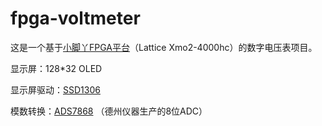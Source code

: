 # fpga-voltmeter
这是一个基于[小脚丫FPGA平台](https://www.eetree.cn/doc/detail/40)（Lattice Xmo2-4000hc）的数字电压表项目。

显示屏：128*32 OLED

显示屏驱动：[SSD1306](https://cdn-shop.adafruit.com/datasheets/SSD1306.pdf)

模数转换：[ADS7868](https://www.ti.com/product/ADS7868) （德州仪器生产的8位ADC）
